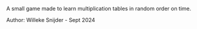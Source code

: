 A small game made to learn multiplication tables in random order on time. 

Author: Willeke Snijder - Sept 2024
